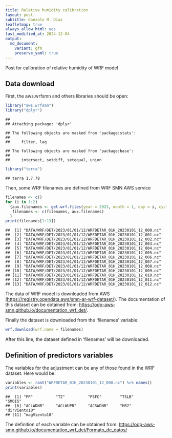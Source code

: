 ```yaml
---
title: Relative humidity calibration
layout: post
subtitle: Gonzalo M. Díaz
leafletmap: true
always_allow_html: yes
last_modified_at: 2024-12-04
output: 
  md_document:
    variant: gfm
    preserve_yaml: true
---
```


Post for calibration of relative humidity of WRF model


## Data download

First, the aws.wrfsmn and others libraries should be open:

``` r
library("aws.wrfsmn")
library("dplyr")
```

    ## 
    ## Attaching package: 'dplyr'

    ## The following objects are masked from 'package:stats':
    ## 
    ##     filter, lag

    ## The following objects are masked from 'package:base':
    ## 
    ##     intersect, setdiff, setequal, union

``` r
library("terra")
```

    ## terra 1.7.78

Then, some WRF filenames are defined from WRF SMN AWS service

``` r
filenames <- c()
for (i in 1:2)
  {aux.filenames <- get.wrf.files(year = 2023, month = 1, day = i, cycle = 12, time = "01H")
   filenames <- c(filenames, aux.filenames)
  }
print(filenames[1:13])
```

    ##  [1] "DATA/WRF/DET/2023/01/01/12/WRFDETAR_01H_20230101_12_000.nc"
    ##  [2] "DATA/WRF/DET/2023/01/01/12/WRFDETAR_01H_20230101_12_001.nc"
    ##  [3] "DATA/WRF/DET/2023/01/01/12/WRFDETAR_01H_20230101_12_002.nc"
    ##  [4] "DATA/WRF/DET/2023/01/01/12/WRFDETAR_01H_20230101_12_003.nc"
    ##  [5] "DATA/WRF/DET/2023/01/01/12/WRFDETAR_01H_20230101_12_004.nc"
    ##  [6] "DATA/WRF/DET/2023/01/01/12/WRFDETAR_01H_20230101_12_005.nc"
    ##  [7] "DATA/WRF/DET/2023/01/01/12/WRFDETAR_01H_20230101_12_006.nc"
    ##  [8] "DATA/WRF/DET/2023/01/01/12/WRFDETAR_01H_20230101_12_007.nc"
    ##  [9] "DATA/WRF/DET/2023/01/01/12/WRFDETAR_01H_20230101_12_008.nc"
    ## [10] "DATA/WRF/DET/2023/01/01/12/WRFDETAR_01H_20230101_12_009.nc"
    ## [11] "DATA/WRF/DET/2023/01/01/12/WRFDETAR_01H_20230101_12_010.nc"
    ## [12] "DATA/WRF/DET/2023/01/01/12/WRFDETAR_01H_20230101_12_011.nc"
    ## [13] "DATA/WRF/DET/2023/01/01/12/WRFDETAR_01H_20230101_12_012.nc"

The data of WRF model is downloaded from AWS
(<https://registry.opendata.aws/smn-ar-wrf-dataset/>). The documentation
of this dataset can be obtained from:
<https://odp-aws-smn.github.io/documentation_wrf_det/>.

Finally the dataset is downloaded from the ‘filenames’ variable:

``` r
wrf.download(wrf.name = filenames)
```

After this line, the dataset defined in ‘filenames’ will be downloaded.

## Definition of predictors variables

The variables for the adjustment can be any of those found in the WRF
dataset. Here would be:

``` r
variables <- rast("WRFDETAR_01H_20230101_12_000.nc") %>% names()
print(variables)
```

    ##  [1] "PP"          "T2"          "PSFC"        "TSLB"        "SMOIS"      
    ##  [6] "ACLWDNB"     "ACLWUPB"     "ACSWDNB"     "HR2"         "dirViento10"
    ## [11] "magViento10"

The definition of each variable can be obtained from:
<https://odp-aws-smn.github.io/documentation_wrf_det/Formato_de_datos/>

<!-- There is no limit on which variables to take, they could be more or less depending on what the user wants. -->
<!-- ## Definition of parameters of the Multiple Linear Regression -->
<!-- The data now will be trained with the 2015-01-01 to 2016-12-31 period using 'multiple.guidance' function with the *predictors.variables* vector: -->
<!-- ```{r} -->
<!-- data <- eva -->
<!-- data.training <- data[1:which(data$Dates == "2016-12-31"),] -->
<!-- ml.model <- multiple.guidance(input.data = data.training, -->
<!--                               predictand = 'evapo_obs', -->
<!--                               predictors = predictors.variables) -->
<!-- ml.model$coefficients -->
<!-- ``` -->
<!-- Now, the parameters can be used to evaluate the model in any dataset. Here it is applied to the same training period: -->
<!-- ```{r} -->
<!-- train.eval <- mg.evaluation(input.data = data.training, predictand = 'evapo_obs', -->
<!--                             predictors = predictors.variables, -->
<!--                             var.model = 'OUT_EVAP', -->
<!--                             lmodel = ml.model) -->
<!-- ``` -->
<!-- The second element of the list has the statistics parameters of the calibration: -->
<!-- ```{r} -->
<!-- train.eval[[2]] -->
<!-- ``` -->
<!-- And the plot can be visualize with 'ploting' function, but first the monthly data is calculated (for better visualization) with 'daily2monthly' function: -->
<!-- ```{r} -->
<!-- ploting(daily2monthly(data = train.eval[[1]])) -->
<!-- ``` -->
<!-- ## Calibration of evaporation soil model output for a verification dataset -->
<!-- The parameters of the previous section now are applied to the data.verification period. This period will be defined from 2017-01-01 to 2017-12-31. Then, the statistics parameters of the calibration in this dataset are shown: -->
<!-- ```{r} -->
<!-- data.verification <- data[which(data$Dates == "2017-01-01"):which(data$Dates == "2017-12-31"),] -->
<!-- verif.eval <- mg.evaluation(input.data = data.verification, predictand = 'evapo_obs', -->
<!--                             predictors = predictors.variables, -->
<!--                             var.model = 'OUT_EVAP', -->
<!--                             lmodel = ml.model) -->
<!-- verif.eval[[2]] -->
<!-- ``` -->
<!-- Finally, the monthly plot of this dataset is displayed below: -->
<!-- ```{r} -->
<!-- ploting(daily2monthly(data = verif.eval[[1]])) -->
<!-- ``` -->
